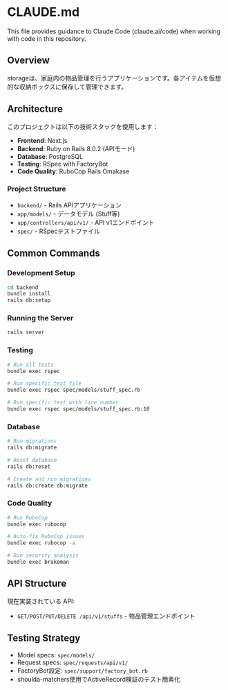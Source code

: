 # CLAUDE.md

This file provides guidance to Claude Code (claude.ai/code) when working with code in this repository.

## Overview

storageは、家庭内の物品管理を行うアプリケーションです。各アイテムを仮想的な収納ボックスに保存して管理できます。

## Architecture

このプロジェクトは以下の技術スタックを使用します：

- **Frontend**: Next.js
- **Backend**: Ruby on Rails 8.0.2 (APIモード)
- **Database**: PostgreSQL
- **Testing**: RSpec with FactoryBot
- **Code Quality**: RuboCop Rails Omakase

### Project Structure

- `backend/` - Rails APIアプリケーション
- `app/models/` - データモデル (Stuff等)
- `app/controllers/api/v1/` - API v1エンドポイント
- `spec/` - RSpecテストファイル

## Common Commands

### Development Setup
```bash
cd backend
bundle install
rails db:setup
```

### Running the Server
```bash
rails server
```

### Testing
```bash
# Run all tests
bundle exec rspec

# Run specific test file
bundle exec rspec spec/models/stuff_spec.rb

# Run specific test with line number
bundle exec rspec spec/models/stuff_spec.rb:10
```

### Database
```bash
# Run migrations
rails db:migrate

# Reset database
rails db:reset

# Create and run migrations
rails db:create db:migrate
```

### Code Quality
```bash
# Run RuboCop
bundle exec rubocop

# Auto-fix RuboCop issues
bundle exec rubocop -a

# Run security analysis
bundle exec brakeman
```

## API Structure

現在実装されている API:
- `GET/POST/PUT/DELETE /api/v1/stuffs` - 物品管理エンドポイント

## Testing Strategy

- Model specs: `spec/models/`
- Request specs: `spec/requests/api/v1/`
- FactoryBot設定: `spec/support/factory_bot.rb`
- shoulda-matchers使用でActiveRecord検証のテスト簡素化